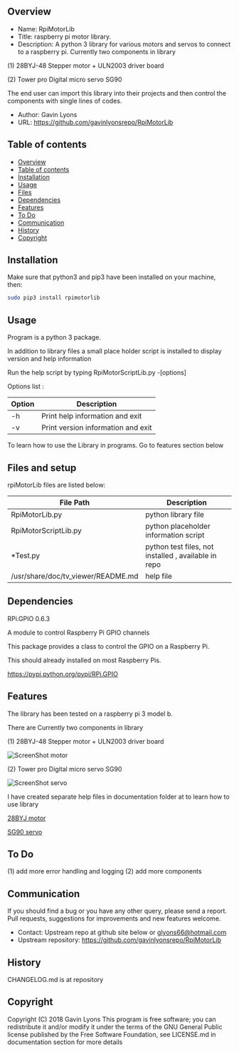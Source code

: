 Overview
--------------------------------------------
* Name: RpiMotorLib
* Title: raspberry pi motor library. 
* Description: A python 3 library for various motors and servos 
to connect to a raspberry pi. Currently two components in library

(1) 28BYJ-48 Stepper motor + ULN2003 driver board

(2) Tower pro Digital micro servo SG90

The end user can import this library into their projects and then 
control the components with single lines of codes.
    
* Author: Gavin Lyons
* URL: https://github.com/gavinlyonsrepo/RpiMotorLib

Table of contents
---------------------------

  * [Overview](#overview)
  * [Table of contents](#table-of-contents)
  * [Installation](#installation)
  * [Usage](#usage)
  * [Files](#files)
  * [Dependencies](#dependencies)
  * [Features](#features)
  * [To Do](#to-do)
  * [Communication](#communication)
  * [History](#history)
  * [Copyright](#copyright)

Installation
-----------------------------------------------

Make sure that python3 and pip3 have been installed on your machine, then: 

```sh
sudo pip3 install rpimotorlib
```

Usage
-------------------------------------------
Program is a python 3 package. 

In addition to library files a small place holder script is installed
to display version and help information

Run the help script by typing 
RpiMotorScriptLib.py -[options]

Options list :

| Option          | Description     |
| --------------- | --------------- |
| -h  | Print help information and exit |
| -v  | Print version information and exit |

To learn how to use the Library in programs.
Go to features section below

Files and setup
-----------------------------------------
rpiMotorLib files are listed below:

| File Path | Description |
| ------ | ------ |
| RpiMotorLib.py |  python library file |
| RpiMotorScriptLib.py | python placeholder information script  |
| *Test.py | python test files, not installed , available in repo |
| /usr/share/doc/tv_viewer/README.md | help file |


Dependencies
-----------

RPi.GPIO 0.6.3

A module to control Raspberry Pi GPIO channels

This package provides a class to control the GPIO on a Raspberry Pi.

This should already installed on most Raspberry Pis.

https://pypi.python.org/pypi/RPi.GPIO

Features
----------------------
The library has been tested on a raspberry pi 3 model b. 

There are  Currently two components in library

(1) 28BYJ-48 Stepper motor + ULN2003 driver board

![ScreenShot motor](https://raw.githubusercontent.com/gavinlyonsrepo/RpiMotorLib/master/screenshot/28BYJ.jpg)

(2) Tower pro Digital micro servo SG90

![ScreenShot servo](https://github.com/gavinlyonsrepo/RpiMotorLib/blob/master/screenshot/sg90.jpg)


I have created separate help files in documentation folder at to learn how to use library

[28BYJ motor](Documentation/28BYJ.md)

[SG90 servo](Documentation/SG90.md)
    

To Do
-----------------------

(1) add more error handling and logging
(2) add more components


Communication
-----------------------
If you should find a bug or you have any other query, 
please send a report.
Pull requests, suggestions for improvements
and new features welcome.
* Contact: Upstream repo at github site below or glyons66@hotmail.com
* Upstream repository: https://github.com/gavinlyonsrepo/RpiMotorLib

History
------------------
CHANGELOG.md is at repository

Copyright
-------------
Copyright (C) 2018 Gavin Lyons 
This program is free software; you can redistribute it and/or modify
it under the terms of the GNU General Public license published by
the Free Software Foundation, see LICENSE.md in documentation section 
for more details
